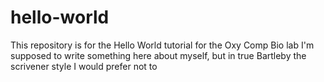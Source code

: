 # hello-world
This repository is for the Hello World tutorial for the Oxy Comp Bio lab
I'm supposed to write something here about myself, but in true Bartleby the scrivener style I would prefer not to
